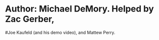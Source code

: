 # Author: Michael DeMory. Helped by Zac Gerber,
#Joe Kaufeld (and his demo video), and Mattew Perry.